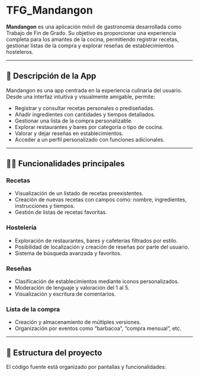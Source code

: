 # TFG_Mandangon

**Mandangon** es una aplicación móvil de gastronomía desarrollada como Trabajo de Fin de Grado. Su objetivo es proporcionar una experiencia completa para los amantes de la cocina, permitiendo registrar recetas, gestionar listas de la compra y explorar reseñas de establecimientos hosteleros.

---

## 📱 Descripción de la App

Mandangon es una app centrada en la experiencia culinaria del usuario. Desde una interfaz intuitiva y visualmente amigable, permite:

- Registrar y consultar recetas personales o prediseñadas.
- Añadir ingredientes con cantidades y tiempos detallados.
- Gestionar una lista de la compra personalizable.
- Explorar restaurantes y bares por categoría o tipo de cocina.
- Valorar y dejar reseñas en establecimientos.
- Acceder a un perfil personalizado con funciones adicionales.

---

## 👨‍🍳 Funcionalidades principales

### Recetas
- Visualización de un listado de recetas preexistentes.
- Creación de nuevas recetas con campos como: nombre, ingredientes, instrucciones y tiempos.
- Gestión de listas de recetas favoritas.

### Hostelería
- Exploración de restaurantes, bares y cafeterías filtrados por estilo.
- Posibilidad de localización y creación de reseñas por parte del usuario.
- Sistema de búsqueda avanzada y favoritos.

### Reseñas
- Clasificación de establecimientos mediante iconos personalizados.
- Moderación de lenguaje y valoración del 1 al 5.
- Visualización y escritura de comentarios.

### Lista de la compra
- Creación y almacenamiento de múltiples versiones.
- Organización por eventos como “barbacoa”, “compra mensual”, etc.

---

## 🧱 Estructura del proyecto

El código fuente está organizado por pantallas y funcionalidades:

